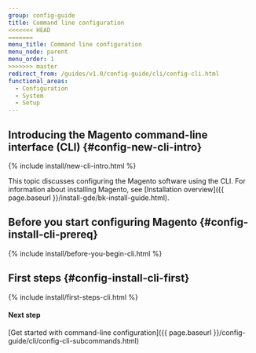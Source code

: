 ```yaml
---
group: config-guide
title: Command line configuration
<<<<<<< HEAD
=======
menu_title: Command line configuration
menu_node: parent
menu_order: 1
>>>>>>> master
redirect_from: /guides/v1.0/config-guide/cli/config-cli.html
functional_areas:
  - Configuration
  - System
  - Setup
---
```


## Introducing the Magento command-line interface (CLI) {#config-new-cli-intro}
{% include install/new-cli-intro.html %}

This topic discusses configuring the Magento software using the CLI. For information about installing Magento, see [Installation overview]({{ page.baseurl }}/install-gde/bk-install-guide.html).

## Before you start configuring Magento {#config-install-cli-prereq}
{% include install/before-you-begin-cli.html %}

## First steps {#config-install-cli-first}
{% include install/first-steps-cli.html %}

#### Next step

[Get started with command-line configuration]({{ page.baseurl }}/config-guide/cli/config-cli-subcommands.html)
